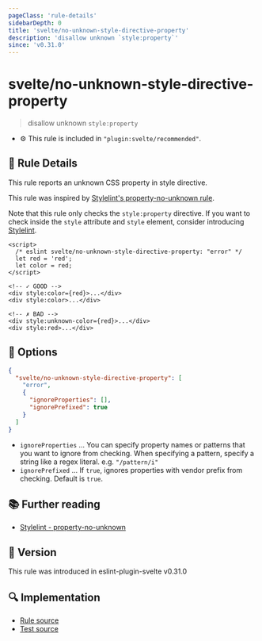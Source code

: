 ```yaml
---
pageClass: 'rule-details'
sidebarDepth: 0
title: 'svelte/no-unknown-style-directive-property'
description: 'disallow unknown `style:property`'
since: 'v0.31.0'
---
```


# svelte/no-unknown-style-directive-property

> disallow unknown `style:property`

- :gear: This rule is included in `"plugin:svelte/recommended"`.

## :book: Rule Details

This rule reports an unknown CSS property in style directive.

This rule was inspired by [Stylelint's property-no-unknown rule](https://stylelint.io/user-guide/rules/list/property-no-unknown/).

Note that this rule only checks the `style:property` directive. If you want to check inside the `style` attribute and `style` element, consider introducing [Stylelint](https://stylelint.io/).

<ESLintCodeBlock>

<!--eslint-skip-->

```svelte
<script>
  /* eslint svelte/no-unknown-style-directive-property: "error" */
  let red = 'red';
  let color = red;
</script>

<!-- ✓ GOOD -->
<div style:color={red}>...</div>
<div style:color>...</div>

<!-- ✗ BAD -->
<div style:unknown-color={red}>...</div>
<div style:red>...</div>
```

</ESLintCodeBlock>

## :wrench: Options

```json
{
  "svelte/no-unknown-style-directive-property": [
    "error",
    {
      "ignoreProperties": [],
      "ignorePrefixed": true
    }
  ]
}
```

- `ignoreProperties` ... You can specify property names or patterns that you want to ignore from checking. When specifying a pattern, specify a string like a regex literal. e.g. `"/pattern/i"`
- `ignorePrefixed` ... If `true`, ignores properties with vendor prefix from checking. Default is `true`.

## :books: Further reading

- [Stylelint - property-no-unknown]

[stylelint - property-no-unknown]: https://stylelint.io/user-guide/rules/list/property-no-unknown/

## :rocket: Version

This rule was introduced in eslint-plugin-svelte v0.31.0

## :mag: Implementation

- [Rule source](https://github.com/sveltejs/eslint-plugin-svelte/blob/main/src/rules/no-unknown-style-directive-property.ts)
- [Test source](https://github.com/sveltejs/eslint-plugin-svelte/blob/main/tests/src/rules/no-unknown-style-directive-property.ts)
